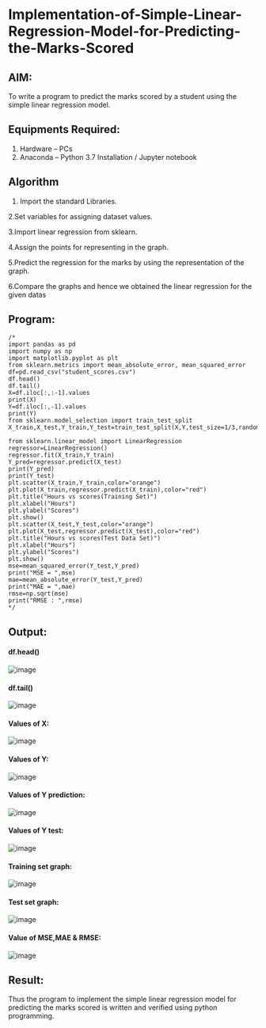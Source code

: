 # Implementation-of-Simple-Linear-Regression-Model-for-Predicting-the-Marks-Scored

## AIM:
To write a program to predict the marks scored by a student using the simple linear regression model.

## Equipments Required:
1. Hardware – PCs
2. Anaconda – Python 3.7 Installation / Jupyter notebook

## Algorithm
1. Import the standard Libraries.
   
2.Set variables for assigning dataset values.

3.Import linear regression from sklearn.

4.Assign the points for representing in the graph.

5.Predict the regression for the marks by using the representation of the graph.

6.Compare the graphs and hence we obtained the linear regression for the given datas

## Program:
```
/*
import pandas as pd
import numpy as np
import matplotlib.pyplot as plt
from sklearn.metrics import mean_absolute_error, mean_squared_error
df=pd.read_csv("student_scores.csv")
df.head()
df.tail()
X=df.iloc[:,:-1].values
print(X)
Y=df.iloc[:,-1].values
print(Y)
from sklearn.model_selection import train_test_split
X_train,X_test,Y_train,Y_test=train_test_split(X,Y,test_size=1/3,random_state=0)

from sklearn.linear_model import LinearRegression
regressor=LinearRegression()
regressor.fit(X_train,Y_train)
Y_pred=regressor.predict(X_test)
print(Y_pred)
print(Y_test)
plt.scatter(X_train,Y_train,color="orange")
plt.plot(X_train,regressor.predict(X_train),color="red")
plt.title("Hours vs scores(Training Set)")
plt.xlabel("Hours")
plt.ylabel("Scores")
plt.show()
plt.scatter(X_test,Y_test,color="orange")
plt.plot(X_test,regressor.predict(X_test),color="red")
plt.title("Hours vs scores(Test Data Set)")
plt.xlabel("Hours")
plt.ylabel("Scores")
plt.show()
mse=mean_squared_error(Y_test,Y_pred)
print("MSE = ",mse)
mae=mean_absolute_error(Y_test,Y_pred)
print("MAE = ",mae)
rmse=np.sqrt(mse)
print("RMSE : ",rmse)
*/
```

## Output:
#### df.head()
![image](https://github.com/mathes6112004/Implementation-of-Simple-Linear-Regression-Model-for-Predicting-the-Marks-Scored/assets/119477782/8933eaf7-cb60-4fd5-8133-8536237ca128)
#### df.tail()
![image](https://github.com/mathes6112004/Implementation-of-Simple-Linear-Regression-Model-for-Predicting-the-Marks-Scored/assets/119477782/21fe3232-3431-4b82-85d5-a07388a8d422)
#### Values of X:
![image](https://github.com/mathes6112004/Implementation-of-Simple-Linear-Regression-Model-for-Predicting-the-Marks-Scored/assets/119477782/947c396a-7e1f-4cb0-8557-a40722d466ca)
#### Values of Y:
![image](https://github.com/mathes6112004/Implementation-of-Simple-Linear-Regression-Model-for-Predicting-the-Marks-Scored/assets/119477782/2dbfc20d-abc2-49d1-9394-efeac2e9ebce)
#### Values of Y prediction:
![image](https://github.com/mathes6112004/Implementation-of-Simple-Linear-Regression-Model-for-Predicting-the-Marks-Scored/assets/119477782/875cce27-8ee8-4710-9188-8d7630797ec3)
#### Values of Y test:
![image](https://github.com/mathes6112004/Implementation-of-Simple-Linear-Regression-Model-for-Predicting-the-Marks-Scored/assets/119477782/083c7c55-1b83-48c7-a4bb-2df59d8f9d9a)
#### Training set graph:
![image](https://github.com/mathes6112004/Implementation-of-Simple-Linear-Regression-Model-for-Predicting-the-Marks-Scored/assets/119477782/169b3119-00a7-41ef-9f7a-db65a2b787b2)
#### Test set graph:
![image](https://github.com/mathes6112004/Implementation-of-Simple-Linear-Regression-Model-for-Predicting-the-Marks-Scored/assets/119477782/f091f5d8-11f5-485c-bf6a-4041ac375b11)
#### Value of MSE,MAE & RMSE:
![image](https://github.com/mathes6112004/Implementation-of-Simple-Linear-Regression-Model-for-Predicting-the-Marks-Scored/assets/119477782/161e3e52-a2a6-4abc-ab20-0904490efbb2)
## Result:
Thus the program to implement the simple linear regression model for predicting the marks scored is written and verified using python programming.
